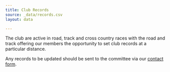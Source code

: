 ```yaml
---
title: Club Records
source: _data/records.csv
layout: data

---
```


<p>The club are active in road, track and cross country races with the road and track offering our members the opportunity to set club records at a particular distance.</p>

<p>Any records to be updated should be sent to the committee via our <a href="/pages/contact">contact form</a>.</p>
